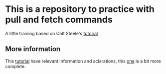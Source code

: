 # This is a repository to practice with pull and fetch commands

A little training based on Colt Steele's [tutorial](https://www.udemy.com/course/git-and-github-bootcamp/)

## More information

This [tutorial](https://medium.com/@sabbirhossain_70520/git-fetch-vs-git-pull-691823ed4239) have relevant information and aclarations, this [one](https://www.atlassian.com/git/tutorials/syncing/git-fetch) is a bit more complete.
